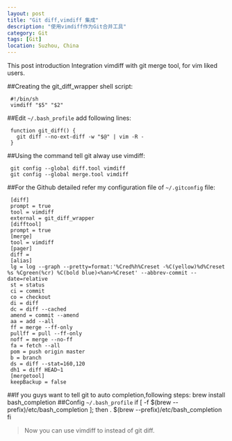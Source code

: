 ```yaml
---
layout: post
title: "Git diff,vimdiff 集成"
description: "使用vimdiff作为Git合并工具"
category: Git
tags: [Git]
location: Suzhou, China
---
```

This post introduction Integration vimdiff with git merge tool, for vim liked users.

##Creating the git_diff_wrapper shell script:

     #!/bin/sh
     vimdiff "$5" "$2"

##Edit `~/.bash_profile` add following lines:

     function git_diff() {
	   git diff --no-ext-diff -w "$@" | vim -R -
     }

##Using the command tell git alway use vimdiff:

     git config --global diff.tool vimdiff
     git config --global merge.tool vimdiff

##For the Github detailed refer my configuration file of `~/.gitconfig` file:

     [diff]
     prompt = true
     tool = vimdiff
     external = git_diff_wrapper
     [difftool]
     prompt = true
     [merge]
     tool = vimdiff
     [pager]
     diff =
     [alias]
     lg = log --graph --pretty=format:'%Cred%h%Creset -%C(yellow)%d%Creset %s %Cgreen(%cr) %C(bold blue)<%an>%Creset' --abbrev-commit --date=relative
     st = status
     ci = commit
     co = checkout
     di = diff
     dc = diff --cached
     amend = commit --amend
     aa = add --all
     ff = merge --ff-only
     pullff = pull --ff-only
     noff = merge --no-ff
     fa = fetch --all
     pom = push origin master
     b = branch
     ds = diff --stat=160,120
     dh1 = diff HEAD~1
     [mergetool]
     keepBackup = false

##If you guys want to tell git to auto completion,following steps:
     brew install bash_completion
##Config `~/.bash_profile`
     if [ -f $(brew --prefix)/etc/bash_completion ]; then
     . $(brew --prefix)/etc/bash_completion
     fi

> Now you can use vimdiff to instead of git diff.

